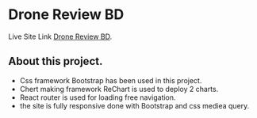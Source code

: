 # Drone Review BD

Live Site Link [Drone Review BD](https://clever-profiterole-3e322a.netlify.app/).

## About this project.

- Css framework Bootstrap has been used in this project.
- Chert making framework ReChart is used to deploy 2 charts.
- React router is used for loading free navigation.
- the site is fully responsive done with Bootstrap and css mediea query.